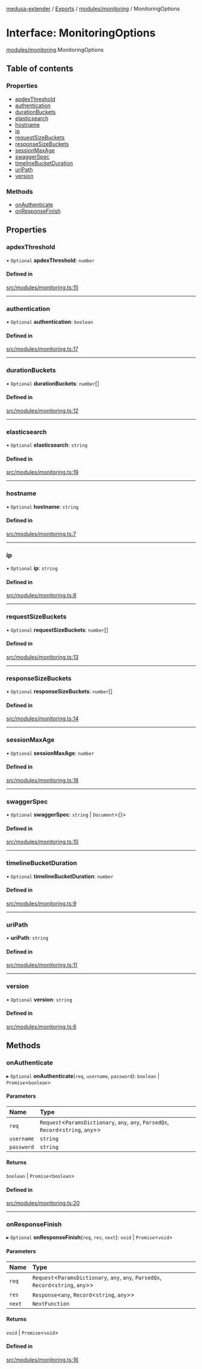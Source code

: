 [medusa-extender](../README.md) / [Exports](../modules.md) / [modules/monitoring](../modules/modules_monitoring.md) / MonitoringOptions

# Interface: MonitoringOptions

[modules/monitoring](../modules/modules_monitoring.md).MonitoringOptions

## Table of contents

### Properties

- [apdexThreshold](modules_monitoring.MonitoringOptions.md#apdexthreshold)
- [authentication](modules_monitoring.MonitoringOptions.md#authentication)
- [durationBuckets](modules_monitoring.MonitoringOptions.md#durationbuckets)
- [elasticsearch](modules_monitoring.MonitoringOptions.md#elasticsearch)
- [hostname](modules_monitoring.MonitoringOptions.md#hostname)
- [ip](modules_monitoring.MonitoringOptions.md#ip)
- [requestSizeBuckets](modules_monitoring.MonitoringOptions.md#requestsizebuckets)
- [responseSizeBuckets](modules_monitoring.MonitoringOptions.md#responsesizebuckets)
- [sessionMaxAge](modules_monitoring.MonitoringOptions.md#sessionmaxage)
- [swaggerSpec](modules_monitoring.MonitoringOptions.md#swaggerspec)
- [timelineBucketDuration](modules_monitoring.MonitoringOptions.md#timelinebucketduration)
- [uriPath](modules_monitoring.MonitoringOptions.md#uripath)
- [version](modules_monitoring.MonitoringOptions.md#version)

### Methods

- [onAuthenticate](modules_monitoring.MonitoringOptions.md#onauthenticate)
- [onResponseFinish](modules_monitoring.MonitoringOptions.md#onresponsefinish)

## Properties

### apdexThreshold

• `Optional` **apdexThreshold**: `number`

#### Defined in

[src/modules/monitoring.ts:15](https://github.com/octalpixel/medusa-extender/blob/1a4be63/src/modules/monitoring.ts#L15)

___

### authentication

• `Optional` **authentication**: `boolean`

#### Defined in

[src/modules/monitoring.ts:17](https://github.com/octalpixel/medusa-extender/blob/1a4be63/src/modules/monitoring.ts#L17)

___

### durationBuckets

• `Optional` **durationBuckets**: `number`[]

#### Defined in

[src/modules/monitoring.ts:12](https://github.com/octalpixel/medusa-extender/blob/1a4be63/src/modules/monitoring.ts#L12)

___

### elasticsearch

• `Optional` **elasticsearch**: `string`

#### Defined in

[src/modules/monitoring.ts:19](https://github.com/octalpixel/medusa-extender/blob/1a4be63/src/modules/monitoring.ts#L19)

___

### hostname

• `Optional` **hostname**: `string`

#### Defined in

[src/modules/monitoring.ts:7](https://github.com/octalpixel/medusa-extender/blob/1a4be63/src/modules/monitoring.ts#L7)

___

### ip

• `Optional` **ip**: `string`

#### Defined in

[src/modules/monitoring.ts:8](https://github.com/octalpixel/medusa-extender/blob/1a4be63/src/modules/monitoring.ts#L8)

___

### requestSizeBuckets

• `Optional` **requestSizeBuckets**: `number`[]

#### Defined in

[src/modules/monitoring.ts:13](https://github.com/octalpixel/medusa-extender/blob/1a4be63/src/modules/monitoring.ts#L13)

___

### responseSizeBuckets

• `Optional` **responseSizeBuckets**: `number`[]

#### Defined in

[src/modules/monitoring.ts:14](https://github.com/octalpixel/medusa-extender/blob/1a4be63/src/modules/monitoring.ts#L14)

___

### sessionMaxAge

• `Optional` **sessionMaxAge**: `number`

#### Defined in

[src/modules/monitoring.ts:18](https://github.com/octalpixel/medusa-extender/blob/1a4be63/src/modules/monitoring.ts#L18)

___

### swaggerSpec

• `Optional` **swaggerSpec**: `string` \| `Document`<{}\>

#### Defined in

[src/modules/monitoring.ts:10](https://github.com/octalpixel/medusa-extender/blob/1a4be63/src/modules/monitoring.ts#L10)

___

### timelineBucketDuration

• `Optional` **timelineBucketDuration**: `number`

#### Defined in

[src/modules/monitoring.ts:9](https://github.com/octalpixel/medusa-extender/blob/1a4be63/src/modules/monitoring.ts#L9)

___

### uriPath

• **uriPath**: `string`

#### Defined in

[src/modules/monitoring.ts:11](https://github.com/octalpixel/medusa-extender/blob/1a4be63/src/modules/monitoring.ts#L11)

___

### version

• `Optional` **version**: `string`

#### Defined in

[src/modules/monitoring.ts:6](https://github.com/octalpixel/medusa-extender/blob/1a4be63/src/modules/monitoring.ts#L6)

## Methods

### onAuthenticate

▸ `Optional` **onAuthenticate**(`req`, `username`, `password`): `boolean` \| `Promise`<`boolean`\>

#### Parameters

| Name | Type |
| :------ | :------ |
| `req` | `Request`<`ParamsDictionary`, `any`, `any`, `ParsedQs`, `Record`<`string`, `any`\>\> |
| `username` | `string` |
| `password` | `string` |

#### Returns

`boolean` \| `Promise`<`boolean`\>

#### Defined in

[src/modules/monitoring.ts:20](https://github.com/octalpixel/medusa-extender/blob/1a4be63/src/modules/monitoring.ts#L20)

___

### onResponseFinish

▸ `Optional` **onResponseFinish**(`req`, `res`, `next`): `void` \| `Promise`<`void`\>

#### Parameters

| Name | Type |
| :------ | :------ |
| `req` | `Request`<`ParamsDictionary`, `any`, `any`, `ParsedQs`, `Record`<`string`, `any`\>\> |
| `res` | `Response`<`any`, `Record`<`string`, `any`\>\> |
| `next` | `NextFunction` |

#### Returns

`void` \| `Promise`<`void`\>

#### Defined in

[src/modules/monitoring.ts:16](https://github.com/octalpixel/medusa-extender/blob/1a4be63/src/modules/monitoring.ts#L16)
